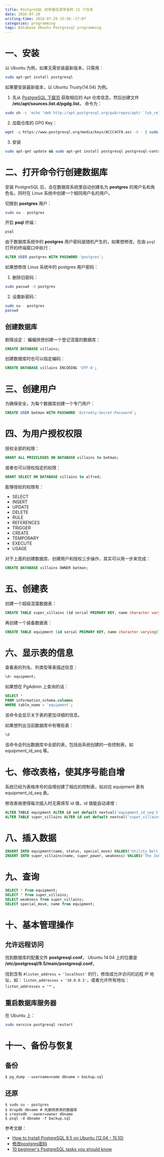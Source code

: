 ```yaml
---
title: PostgreSQL 初学者应该学会的 11 个任务
date: 2016-07-29
writing-time: 2016-07-29 15:50--17:07
categories: programming
tags: Database Ubuntu Postgresql programming
---
```


# 一、安装

以 Ubuntu 为例，如果无需安装最新版本，只需用：

```sh
sudo apt-get install postgresql
```

如果要安装最新版本，以 Ubuntu Trusty(14.04) 为例。

1) 先从 [PostgreSQL 下载页](https://www.postgresql.org/download/linux/ubuntu/) 获取相应的 Apt 仓库信息，然后创建文件 **/etc/apt/sources.list.d/pgdg.list**， 命令为：

```sh
sudo sh -c 'echo "deb http://apt.postgresql.org/pub/repos/apt/ `lsb_release -cs`-pgdg main" >> /etc/apt/sources.list.d/pgdg.list'
```

2) 加载仓库的 GPG Key：

```sh
wget -q https://www.postgresql.org/media/keys/ACCC4CF8.asc -O - | sudo apt-key add -
```

3) 安装

```sh
sudo apt-get update && sudo apt-get install postgresql postgresql-contrib
```

# 二、打开命令行创建数据库

安装 PostgreSQL 后，会在数据库系统里自动创建名为 **postgres** 的用户名和角色名，同时在 Linux 系统中创建一个相同用户名的用户。

切换到 **postgres** 用户：

```sh
sudo su - postgres
```

开启 **psql** 终端：

```sh
psql
```

由于数据库系统中的 **postgres** 用户密码是随机产生的，如果想修改，在由 `psql` 打开的终端窗口中执行：

```sql
ALTER USER postgres WITH PASSWORD 'postgres';
```

如果想修改 Linux 系统中的 postgres 用户密码：

1. 删除旧密码：

```sh
sudo passwd -d postgres
```

2. 设置新密码：

```sh
sudo su - postgres
passwd
```

## 创建数据库

剧情设定： 蝙蝠侠想创建一个登记混蛋的数据库：

```sql
CREATE DATABASE villains;
```

创建数据库时也可以指定编码：

```sql
CREATE DATABASE villains ENCODING 'UTF-8';
```

# 三、创建用户

为确保安全，为每个数据库创建一个专门用户：

```sql
CREATE USER batman WITH PASSWORD 'Extremly-Secret-Password';
```

# 四、为用户授权权限

授权全部的权限：

```sql
GRANT ALL PRIVILEGES ON DATABASE villains to batman;
```

或者也可以授权指定的权限：

```sql
GRANT SELECT ON DATABASE villains to alfred;
```

能够授权的权限有：

+ SELECT
+ INSERT
+ UPDATE
+ DELETE
+ RULE
+ REFERENCES
+ TRIGGER
+ CREATE
+ TEMPORARY
+ EXECUTE
+ USAGE


对于上面的创建数据库、创建用户和授权三步操作，其实可以用一步来完成：

```sql
CREATE DATABASE villains OWNER batman;
```

# 五、创建表

创建一个超级混蛋数据表：

```sql
CREATE TABLE super_villains (id serial PRIMARY KEY, name character varying(100), super_power character varying(100), weakness character varying(100));
```

再创建一个装备数据表：

```sql
CREATE TABLE equipment (id serial PRIMARY KEY, name character varying(100), status character varying(100), special_move character varying(100));
```

# 六、显示表的信息

查看表的列名、列类型等表描述信息：

```sql
\d+ equipment;
```

如果想在 PgAdmin 上查询的话：

```sql
SELECT *
FROM information_schema.columns
WHERE table_name = 'equipment';
```

该命令会显示关于表的更加详细的信息。


如果想列出当前数据库中有哪些表：

```sql
\d
```

该命令会列出数据库中全部的表，包括由系统创建的一些控制表，如 equipment_id_seq 等。


# 七、修改表格，使其序号能自增

系统已经为表格序号的自增创建了相应的控制表，如对应 equipment 表有 equipment_id_seq 表。

修改表格使得每次插入时无需填写 id 值，id 值能自动递增：

```sql
ALTER TABLE equipment ALTER id set default nextval('equipment_id_seq');
ALTER TABLE super_villains ALTER id set default nextval('super_villains_id_seq');
```

# 八、插入数据

```sql
INSERT INTO equipment(name, status, special_move) VALUES('Utility Belt', 'Nice and yellow', 'All kind of cool stuff in your waist');
INSERT INTO super_villains(name, super_power, weakness) VALUES('The Joker', 'Extra Crazy', 'Super punch');
```

# 九、查询

```sql
SELECT * from equipment;  
SELECT * from super_villains;
SELECT weakness from super_villains;
SELECT special_move, name from equipment;
```

# 十、基本管理操作

## 允许远程访问

找到数据库的配置文件 **postgresql.conf**， Ubuntu 14.04 上的位置是 **/etc/postgresql/9.5/main/postgresql.conf**。

找到含有 `#listen_address = 'localhost'` 的行，修改成允许访问的远程 IP 地址，如： `listen_addresses = '10.0.0.3'`，或者允许所有地址： `listen_addresses = '*'`。

## 重启数据库服务器

在 Ubuntu 上：

```sh
sudo service postgresql restart
```

# 十一、备份与恢复

## 备份

```shell
$ pg_dump --username=name dbname > backup.sql
```

## 还原

```shell
$ sudo su - postgres
$ dropdb dbname # 先删除原来的数据库
$ createdb --owner=owner dbname
$ psql -d dbname -f backup.sql
```

参考文献： 

+ [How to Install PostgreSQL 9.5 on Ubuntu (12.04 - 15.10)](http://www.tuicool.com/articles/Ir6vmmn)
+ [修改postgres密码](http://www.cnblogs.com/kaituorensheng/p/4735191.html)
+ [10 beginner's PostgreSQL tasks you should know](https://eye.raze.mx/10-beginner-postgresql-tasks-you-should-know/)
